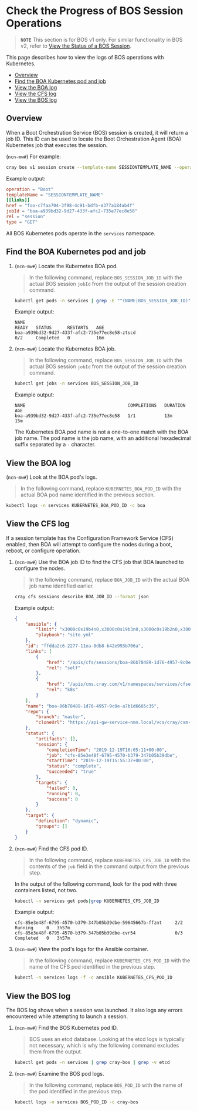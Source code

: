 # Check the Progress of BOS Session Operations

> **`NOTE`** This section is for BOS v1 only. For similar functionality in BOS v2, refer to [View the Status of a BOS Session](View_the_Status_of_a_BOS_Session.md).

This page describes how to view the logs of BOS operations with Kubernetes.

- [Overview](#overview)
- [Find the BOA Kubernetes pod and job](#find-the-boa-kubernetes-pod-and-job)
- [View the BOA log](#view-the-boa-log)
- [View the CFS log](#view-the-cfs-log)
- [View the BOS log](#view-the-bos-log)

## Overview

When a Boot Orchestration Service \(BOS\) session is created, it will return a job ID. This ID can be used to locate the Boot Orchestration Agent \(BOA\) Kubernetes job that executes the session.

(`ncn-mw#`) For example:

```bash
cray bos v1 session create --template-name SESSIONTEMPLATE_NAME --operation Boot --format toml
```

Example output:

```toml
operation = "Boot"
templateName = "SESSIONTEMPLATE_NAME"
[[links]]
href = "foo-c7faa704-3f98-4c91-bdfb-e377a184ab4f"
jobId = "boa-a939bd32-9d27-433f-afc2-735e77ec8e58"
rel = "session"
type = "GET"
```

All BOS Kubernetes pods operate in the `services` namespace.

## Find the BOA Kubernetes pod and job

1. (`ncn-mw#`) Locate the Kubernetes BOA pod.

    > In the following command, replace `BOS_SESSION_JOB_ID` with the actual BOS session `jobId` from the output
    > of the session creation command.

    ```bash
    kubectl get pods -n services | grep -E "^(NAME|BOS_SESSION_JOB_ID)"
    ```

    Example output:

    ```text
    NAME                                                              READY   STATUS      RESTARTS   AGE
    boa-a939bd32-9d27-433f-afc2-735e77ec8e58-ztscd                    0/2     Completed   0          16m
    ```

1. (`ncn-mw#`) Locate the Kubernetes BOA job.

    > In the following command, replace `BOS_SESSION_JOB_ID` with the actual BOS session `jobId` from the output
    > of the session creation command.

    ```bash
    kubectl get jobs -n services BOS_SESSION_JOB_ID
    ```

    Example output:

    ```text
    NAME                                       COMPLETIONS   DURATION   AGE
    boa-a939bd32-9d27-433f-afc2-735e77ec8e58   1/1           13m        15m
    ```

    The Kubernetes BOA pod name is not a one-to-one match with the BOA job name. The pod name is the job name, with an additional
    hexadecimal suffix separated by a `-` character.

## View the BOA log

(`ncn-mw#`) Look at the BOA pod's logs.

> In the following command, replace `KUBERNETES_BOA_POD_ID` with the actual BOA pod name identified
> in the previous section.

```bash
kubectl logs -n services KUBERNETES_BOA_POD_ID -c boa
```

## View the CFS log

If a session template has the Configuration Framework Service (CFS) enabled, then BOA will attempt to configure the nodes during a boot, reboot, or configure operation.

1. (`ncn-mw#`) Use the BOA job ID to find the CFS job that BOA launched to configure the nodes.

    > In the following command, replace `BOA_JOB_ID` with the actual BOA job name identified earlier.

    ```bash
    cray cfs sessions describe BOA_JOB_ID --format json
    ```

    Example output:

    ```json
    {
        "ansible": {
            "limit": "x3000c0s19b4n0,x3000c0s19b3n0,x3000c0s19b2n0,x3000c0s19b1n0",
            "playbook": "site.yml"
        },
        "id": "ffdda2c6-2277-11ea-8db8-b42e993b706a",
        "links": [
            {
                "href": "/apis/cfs/sessions/boa-86b78489-1d76-4957-9c0e-a7b1d6665c35",
                "rel": "self"
            },
            {
                "href": "/apis/cms.cray.com/v1/namespaces/services/cfsessions/boa-86b78489-1d76-4957-9c0e-a7b1d6665c35",
                "rel": "k8s"
            }
        ],
        "name": "boa-86b78489-1d76-4957-9c0e-a7b1d6665c35",
        "repo": {
            "branch": "master",
            "cloneUrl": "https://api-gw-service-nmn.local/vcs/cray/csm-config-management.git"
        },
        "status": {
            "artifacts": [],
            "session": {
                "completionTime": "2019-12-19T16:05:11+00:00",
                "job": "cfs-85e3e48f-6795-4570-b379-347b05b39dbe",
                "startTime": "2019-12-19T15:55:37+00:00",
                "status": "complete",
                "succeeded": "true"
            },
            "targets": {
                "failed": 0,
                "running": 0,
                "success": 0
            }
        },
        "target": {
            "definition": "dynamic",
            "groups": []
        }
    }
    ```

1. (`ncn-mw#`) Find the CFS pod ID.

    > In the following command, replace `KUBERNETES_CFS_JOB_ID` with the contents of the `job` field in the command output
    > from the previous step.

    In the output of the following command, look for the pod with three containers listed, not two.

    ```bash
    kubectl -n services get pods|grep KUBERNETES_CFS_JOB_ID
    ```

    Example output:

    ```text
    cfs-85e3e48f-6795-4570-b379-347b05b39dbe-59645667b-ffznt     2/2   Running     0   3h57m
    cfs-85e3e48f-6795-4570-b379-347b05b39dbe-cvr54               0/3   Completed   0   3h57m
    ```

1. (`ncn-mw#`) View the pod's logs for the Ansible container.

    > In the following command, replace `KUBERNETES_CFS_POD_ID` with the name of the CFS pod identified
    > in the previous step.

    ```bash
    kubectl -n services logs -f -c ansible KUBERNETES_CFS_POD_ID
    ```

## View the BOS log

The BOS log shows when a session was launched. It also logs any errors encountered while attempting to launch a session.

1. (`ncn-mw#`) Find the BOS Kubernetes pod ID.

    > BOS uses an etcd database. Looking at the etcd logs is typically not necessary, which is why the following
    > command excludes them from the output.

    ```bash
    kubectl get pods -n services | grep cray-bos | grep -v etcd
    ```

1. (`ncn-mw#`) Examine the BOS pod logs.

    > In the following command, replace `BOS_POD_ID` with the name of the pod identified in the previous step.

    ```bash
    kubectl logs -n services BOS_POD_ID -c cray-bos
    ```
